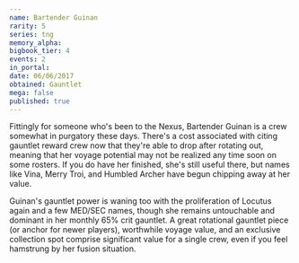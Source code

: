 ```yaml
---
name: Bartender Guinan
rarity: 5
series: tng
memory_alpha:
bigbook_tier: 4
events: 2
in_portal:
date: 06/06/2017
obtained: Gauntlet
mega: false
published: true
---
```


Fittingly for someone who's been to the Nexus, Bartender Guinan is a crew somewhat in purgatory these days. There's a cost associated with citing gauntlet reward crew now that they're able to drop after rotating out, meaning that her voyage potential may not be realized any time soon on some rosters. If you do have her finished, she's still useful there, but names like Vina, Merry Troi, and Humbled Archer have begun chipping away at her value.

Guinan's gauntlet power is waning too with the proliferation of Locutus again and a few MED/SEC names, though she remains untouchable and dominant in her monthly 65% crit gauntlet. A great rotational gauntlet piece (or anchor for newer players), worthwhile voyage value, and an exclusive collection spot comprise significant value for a single crew, even if you feel hamstrung by her fusion situation.
